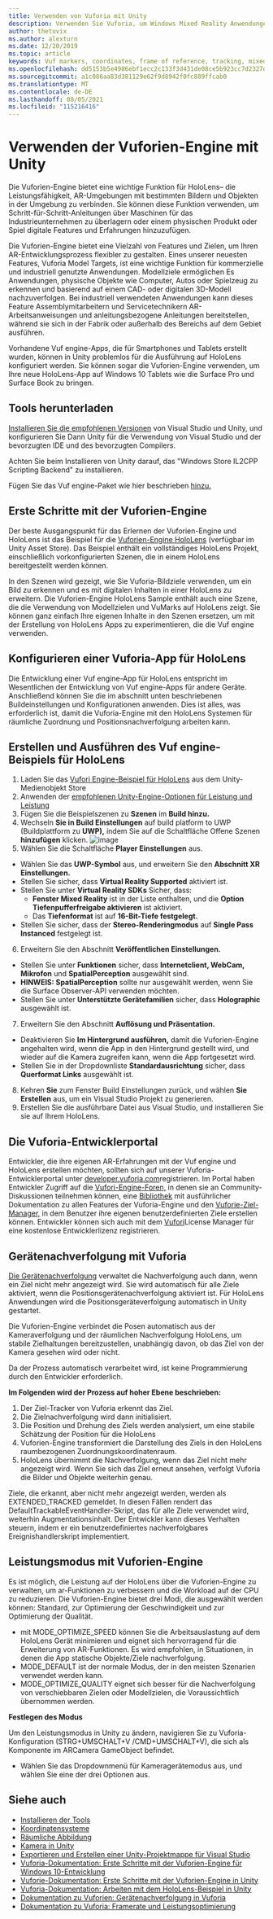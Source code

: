 ```yaml
---
title: Verwenden von Vuforia mit Unity
description: Verwenden Sie Vuforia, um Windows Mixed Reality Anwendungen in Unity zu erstellen.
author: thetuvix
ms.author: alexturn
ms.date: 12/20/2019
ms.topic: article
keywords: Vuf markers, coordinates, frame of reference, tracking, mixed reality headset, windows mixed reality headset, virtual reality headset, unity, HoloLens, device tracking, performance mode, Vufori Entwicklerportal
ms.openlocfilehash: dd5153b5e4986ebf1ecc2c133f3d431de08ce5b923cc7d2327d9cbda4f4df61c
ms.sourcegitcommit: a1c086aa83d381129e62f9d8942f0fc889ffcab0
ms.translationtype: MT
ms.contentlocale: de-DE
ms.lasthandoff: 08/05/2021
ms.locfileid: "115216416"
---
```

# <a name="using-vuforia-engine-with-unity"></a>Verwenden der Vuforien-Engine mit Unity

Die Vuforien-Engine bietet eine wichtige Funktion für HoloLens– die Leistungsfähigkeit, AR-Umgebungen mit bestimmten Bildern und Objekten in der Umgebung zu verbinden. Sie können diese Funktion verwenden, um Schritt-für-Schritt-Anleitungen über Maschinen für das Industrieunternehmen zu überlagern oder einem physischen Produkt oder Spiel digitale Features und Erfahrungen hinzuzufügen.

Die Vuforien-Engine bietet eine Vielzahl von Features und Zielen, um Ihren AR-Entwicklungsprozess flexibler zu gestalten. Eines unserer neuesten Features, Vuforia Model Targets, ist eine wichtige Funktion für kommerzielle und industriell genutzte Anwendungen. Modellziele ermöglichen Es Anwendungen, physische Objekte wie Computer, Autos oder Spielzeug zu erkennen und basierend auf einem CAD- oder digitalen 3D-Modell nachzuverfolgen. Bei industriell verwendeten Anwendungen kann dieses Feature Assemblymitarbeitern und Servicetechnikern AR-Arbeitsanweisungen und anleitungsbezogene Anleitungen bereitstellen, während sie sich in der Fabrik oder außerhalb des Bereichs auf dem Gebiet ausführen.

Vorhandene Vuf engine-Apps, die für Smartphones und Tablets erstellt wurden, können in Unity problemlos für die Ausführung auf HoloLens konfiguriert werden. Sie können sogar die Vuforien-Engine verwenden, um Ihre neue HoloLens-App auf Windows 10 Tablets wie die Surface Pro und Surface Book zu bringen.


## <a name="get-the-tools"></a>Tools herunterladen

[Installieren Sie die empfohlenen Versionen](../install-the-tools.md) von Visual Studio und Unity, und konfigurieren Sie Dann Unity für die Verwendung von Visual Studio und der bevorzugten IDE und des bevorzugten Compilers. 

Achten Sie beim Installieren von Unity darauf, das "Windows Store IL2CPP Scripting Backend" zu installieren.

Fügen Sie das Vuf engine-Paket wie hier beschrieben [hinzu.](https://library.vuforia.com/content/vuforia-library/en/articles/Solution/vuforia-engine-package-hosting-for-unity.html)

## <a name="getting-started-with-vuforia-engine"></a>Erste Schritte mit der Vuforien-Engine

Der beste Ausgangspunkt für das Erlernen der Vuforien-Engine und HoloLens ist das Beispiel für die [Vuforien-Engine HoloLens](https://assetstore.unity.com/packages/templates/packs/vuforia-hololens-sample-101553) (verfügbar im Unity Asset Store). Das Beispiel enthält ein vollständiges HoloLens Projekt, einschließlich vorkonfigurierten Szenen, die in einem HoloLens bereitgestellt werden können.

In den Szenen wird gezeigt, wie Sie Vuforia-Bildziele verwenden, um ein Bild zu erkennen und es mit digitalen Inhalten in einer HoloLens zu erweitern. Die Vuforien-Engine HoloLens Sample enthält auch eine Szene, die die Verwendung von Modellzielen und VuMarks auf HoloLens zeigt. Sie können ganz einfach Ihre eigenen Inhalte in den Szenen ersetzen, um mit der Erstellung von HoloLens Apps zu experimentieren, die die Vuf engine verwenden.



## <a name="configuring-a-vuforia-app-for-hololens"></a>Konfigurieren einer Vuforia-App für HoloLens

Die Entwicklung einer Vuf engine-App für HoloLens entspricht im Wesentlichen der Entwicklung von Vuf engine-Apps für andere Geräte. Anschließend können Sie die im abschnitt unten beschriebenen Buildeinstellungen und Konfigurationen anwenden. Dies ist alles, was erforderlich ist, damit die Vuforia-Engine mit den HoloLens Systemen für räumliche Zuordnung und Positionsnachverfolgung arbeiten kann.

## <a name="build-and-run-the-vuforia-engine-sample-for-hololens"></a>Erstellen und Ausführen des Vuf engine-Beispiels für HoloLens
1.  Laden Sie das [Vufori Engine-Beispiel für HoloLens](https://assetstore.unity.com/packages/templates/packs/vuforia-hololens-sample-101553) aus dem Unity-Medienobjekt Store
2.  Anwenden der [empfohlenen Unity-Engine-Optionen für Leistung und Leistung](performance-recommendations-for-unity.md)
3.  Fügen Sie die Beispielszenen zu **Szenen** im **Build hinzu.**
4.  Wechseln **Sie in Build Einstellungen** auf build platform to UWP (Buildplattform zu **UWP),** indem Sie auf die Schaltfläche Offene Szenen **hinzufügen** klicken.
![image](https://user-images.githubusercontent.com/45470042/89573103-173daa80-d7f8-11ea-9284-931a7b6c913d.png)
5.  Wählen Sie die Schaltfläche **Player Einstellungen** aus.  
   * Wählen Sie das **UWP-Symbol** aus, und erweitern Sie den **Abschnitt XR Einstellungen.**
   * Stellen Sie sicher, dass **Virtual Reality Supported** aktiviert ist.    
   * Stellen Sie unter **Virtual Reality SDKs** Sicher, dass:
     * **Fenster Mixed Reality** ist in der Liste enthalten, und die **Option Tiefenpufferfreigabe aktivieren** ist aktiviert. 
     * Das **Tiefenformat** ist auf **16-Bit-Tiefe festgelegt.** 
   * Stellen Sie sicher, dass der **Stereo-Renderingmodus** auf **Single Pass Instanced** festgelegt ist.
6.  Erweitern Sie den Abschnitt **Veröffentlichen Einstellungen.**
   * Stellen Sie unter **Funktionen** sicher, dass **Internetclient, WebCam, Mikrofon** und **SpatialPerception** ausgewählt sind.
   * **HINWEIS: SpatialPerception** sollte nur ausgewählt werden, wenn Sie die Surface Observer-API verwenden möchten.
   * Stellen Sie unter **Unterstützte Gerätefamilien** sicher, dass **Holographic** ausgewählt ist. 
7.  Erweitern Sie den Abschnitt **Auflösung und Präsentation.**
   * Deaktivieren Sie **Im Hintergrund ausführen,** damit die Vuforien-Engine angehalten wird, wenn die App in den Hintergrund gestellt wird, und wieder auf die Kamera zugreifen kann, wenn die App fortgesetzt wird. 
   * Stellen Sie in der Dropdownliste **Standardausrichtung** sicher, dass **Querformat Links** ausgewählt ist.
8.  Kehren **Sie** zum Fenster Build Einstellungen zurück, und wählen **Sie Erstellen** aus, um ein Visual Studio Projekt zu generieren.
9.  Erstellen Sie die ausführbare Datei aus Visual Studio, und installieren Sie sie auf Ihrem HoloLens.

## <a name="the-vuforia-developer-portal"></a>Die Vuforia-Entwicklerportal

Entwickler, die ihre eigenen AR-Erfahrungen mit der Vuf engine und HoloLens erstellen möchten, sollten sich auf unserer Vuforia-Entwicklerportal unter [developer.vuforia.com](https://developer.vuforia.com/)registrieren. Im Portal haben Entwickler Zugriff auf die [Vufori-Engine-Foren,](https://developer.vuforia.com/forum) in denen sie an Community-Diskussionen teilnehmen können, eine [Bibliothek](https://library.vuforia.com/) mit ausführlicher Dokumentation zu allen Features der Vuforia-Engine und den [Vuforie-Ziel-Manager,](https://developer.vuforia.com/target-manager) in dem Benutzer ihre eigenen benutzerdefinierten Ziele erstellen können. Entwickler können sich auch mit dem [Vufori](https://developer.vuforia.com/license-manager)License Manager für eine kostenlose Entwicklerlizenz registrieren.

## <a name="device-tracking-with-vuforia"></a>Gerätenachverfolgung mit Vuforia

[Die Gerätenachverfolgung](https://library.vuforia.com/features/environments/device-tracker-overview.html) verwaltet die Nachverfolgung auch dann, wenn ein Ziel nicht mehr angezeigt wird. Sie wird automatisch für alle Ziele aktiviert, wenn die Positionsgerätenachverfolgung aktiviert ist. Für HoloLens Anwendungen wird die Positionsgeräteverfolgung automatisch in Unity gestartet.

Die Vuforien-Engine verbindet die Posen automatisch aus der Kameraverfolgung und der räumlichen Nachverfolgung HoloLens, um stabile Zielhaltungen bereitzustellen, unabhängig davon, ob das Ziel von der Kamera gesehen wird oder nicht.

Da der Prozess automatisch verarbeitet wird, ist keine Programmierung durch den Entwickler erforderlich.


**Im Folgenden wird der Prozess auf hoher Ebene beschrieben:**
1. Der Ziel-Tracker von Vuforia erkennt das Ziel.
2. Die Zielnachverfolgung wird dann initialisiert.
3. Die Position und Drehung des Ziels werden analysiert, um eine stabile Schätzung der Position für die HoloLens
4. Vuforien-Engine transformiert die Darstellung des Ziels in den HoloLens raumbezogenen Zuordnungskoordinatenraum.
5. HoloLens übernimmt die Nachverfolgung, wenn das Ziel nicht mehr angezeigt wird. Wenn Sie sich das Ziel erneut ansehen, verfolgt Vuforia die Bilder und Objekte weiterhin genau.

Ziele, die erkannt, aber nicht mehr angezeigt werden, werden als EXTENDED_TRACKED gemeldet. In diesen Fällen rendert das DefaultTrackableEventHandler-Skript, das für alle Ziele verwendet wird, weiterhin Augmentationsinhalt. Der Entwickler kann dieses Verhalten steuern, indem er ein benutzerdefiniertes nachverfolgbares Ereignishandlerskript implementiert.

## <a name="performance-mode-with-vuforia-engine"></a>Leistungsmodus mit Vuforien-Engine 

Es ist möglich, die Leistung auf der HoloLens über die Vuforien-Engine zu verwalten, um ar-Funktionen zu verbessern und die Workload auf der CPU zu reduzieren. Die Vuforien-Engine bietet drei Modi, die ausgewählt werden können: Standard, zur Optimierung der Geschwindigkeit und zur Optimierung der Qualität. 

*   mit MODE_OPTIMIZE_SPEED können Sie die Arbeitsauslastung auf dem HoloLens Gerät minimieren und eignet sich hervorragend für die Erweiterung von AR-Funktionen. Es wird empfohlen, in Situationen, in denen die App statische Objekte/Ziele nachverfolgung.
*   MODE_DEFAULT ist der normale Modus, der in den meisten Szenarien verwendet werden kann.
*   MODE_OPTIMIZE_QUALITY eignet sich besser für die Nachverfolgung von verschiebbaren Zielen oder Modellzielen, die Voraussichtlich übernommen werden.

**Festlegen des Modus**

Um den Leistungsmodus in Unity zu ändern, navigieren Sie zu Vuforia-Konfiguration (STRG+UMSCHALT+V /CMD+UMSCHALT+V), die sich als Komponente im ARCamera GameObject befindet. 
*   Wählen Sie das Dropdownmenü für Kameragerätemodus aus, und wählen Sie eine der drei Optionen aus.


## <a name="see-also"></a>Siehe auch
* [Installieren der Tools](../install-the-tools.md)
* [Koordinatensysteme](../../design/coordinate-systems.md)
* [Räumliche Abbildung](../../design/spatial-mapping.md)
* [Kamera in Unity](camera-in-unity.md)
* [Exportieren und Erstellen einer Unity-Projektmappe für Visual Studio](exporting-and-building-a-unity-visual-studio-solution.md)
* [Vuforia-Dokumentation: Erste Schritte mit der Vuforien-Engine für Windows 10-Entwicklung](https://library.vuforia.com/articles/Training/Getting-Started-with-Vuforia-for-Windows-10-Development.html)
* [Vuforie-Dokumentation: Erste Schritte mit der Vuforien-Engine in Unity](https://library.vuforia.com/articles/Training/getting-started-with-vuforia-in-unity.html)
* [Vuforia-Dokumentation: Arbeiten mit dem HoloLens-Beispiel in Unity](https://library.vuforia.com/articles/Solution/Working-with-the-HoloLens-sample-in-Unity.html)
* [Dokumentation zu Vuforien: Gerätenachverfolgung in Vuforia](https://library.vuforia.com/features/environments/device-tracker-overview.html)
* [Dokumentation zu Vuforia: Framerate und Leistungsoptimierung](https://library.vuforia.com/content/vuforia-library/en/articles/Solution/Framerate-Optimization-for-Mixed-Reality-Apps.html)
